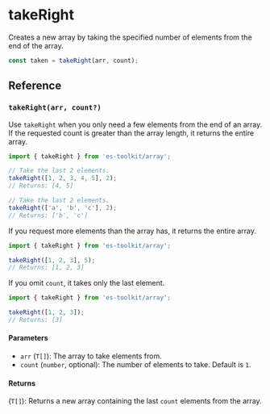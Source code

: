 # takeRight

Creates a new array by taking the specified number of elements from the end of the array.

```typescript
const taken = takeRight(arr, count);
```

## Reference

### `takeRight(arr, count?)`

Use `takeRight` when you only need a few elements from the end of an array. If the requested count is greater than the array length, it returns the entire array.

```typescript
import { takeRight } from 'es-toolkit/array';

// Take the last 2 elements.
takeRight([1, 2, 3, 4, 5], 2);
// Returns: [4, 5]

// Take the last 2 elements.
takeRight(['a', 'b', 'c'], 2);
// Returns: ['b', 'c']
```

If you request more elements than the array has, it returns the entire array.

```typescript
import { takeRight } from 'es-toolkit/array';

takeRight([1, 2, 3], 5);
// Returns: [1, 2, 3]
```

If you omit `count`, it takes only the last element.

```typescript
import { takeRight } from 'es-toolkit/array';

takeRight([1, 2, 3]);
// Returns: [3]
```

#### Parameters

- `arr` (`T[]`): The array to take elements from.
- `count` (`number`, optional): The number of elements to take. Default is `1`.

#### Returns

(`T[]`): Returns a new array containing the last `count` elements from the array.
